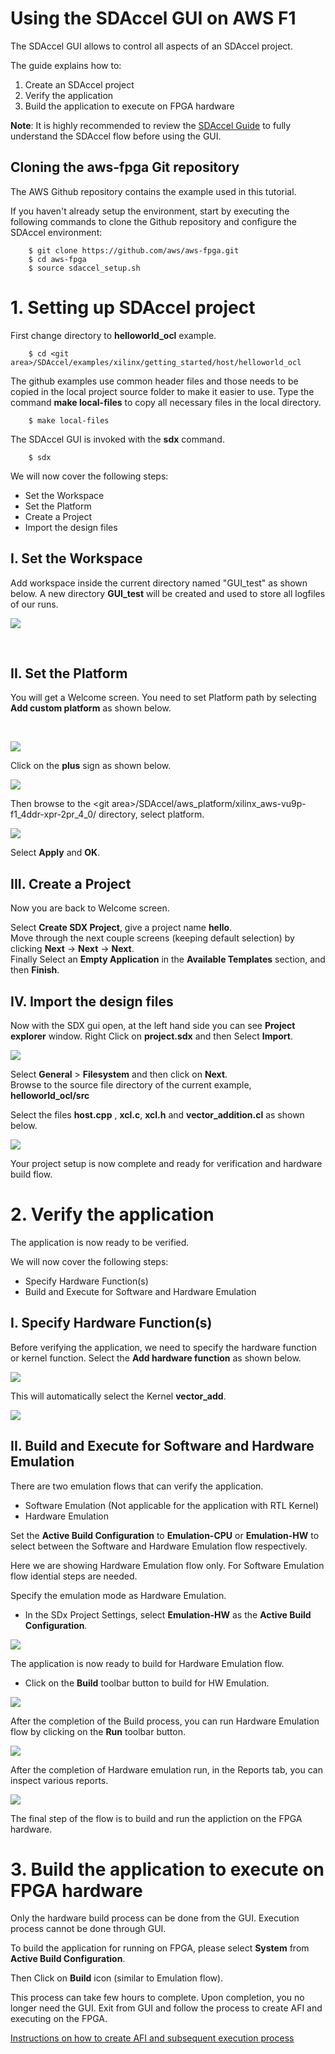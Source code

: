 # Using the SDAccel GUI on AWS F1

The SDAccel GUI allows to control all aspects of an SDAccel project. 

The guide explains how to:
1. Create an SDAccel project
1. Verify the application
1. Build the application to execute on FPGA hardware

**Note**: It is highly recommended to review the [SDAccel Guide][SDAccel_Guide] to fully understand the SDAccel flow before using the GUI.

## Cloning the aws-fpga Git repository
The AWS Github repository contains the example used in this tutorial.  

If you haven't already setup the environment, start by executing the following commands to clone the Github repository and configure the SDAccel environment:
```
    $ git clone https://github.com/aws/aws-fpga.git
    $ cd aws-fpga                                      
    $ source sdaccel_setup.sh
```

# 1. Setting up SDAccel project

First change directory to **helloworld_ocl** example. 
```
    $ cd <git area>/SDAccel/examples/xilinx/getting_started/host/helloworld_ocl
```
The github examples use common header files and those needs to be copied in the local project source folder to make it easier to use. 
Type the command **make local-files** to copy all necessary files in the local directory.
```
    $ make local-files
```
The SDAccel GUI is invoked with the **sdx** command.

```
    $ sdx
```
  
We will now cover the following steps: 	
 - Set the Workspace
 - Set the Platform
 - Create a Project
 - Import the design files

## I. Set the Workspace  
Add workspace inside the current directory named "GUI_test" as shown below. A new directory **GUI_test** will be created and used to store all logfiles of our runs.  
  
  
![](./figure/gui_fig_1.JPG)  

<br>
  
## II. Set the Platform
You will get a Welcome screen. You need to set Platform path by selecting **Add custom platform** as shown below.    
  
<br> 
  
![](./figure/gui_fig_2.JPG)  
  
  
  
Click on the **plus** sign as shown below.   
  

  
![](./figure/gui_fig_3.JPG)  
  
  
Then browse to the \<git area\>/SDAccel/aws_platform/xilinx_aws-vu9p-f1_4ddr-xpr-2pr_4_0/ directory, select platform.  
  
  
![](./figure/gui_fig_4.jpg)  

Select **Apply** and **OK**.  

  
## III. Create a Project    
Now you are back to Welcome screen.  
  
Select **Create SDX Project**, give a project name **hello**.   
Move through the next couple screens (keeping default selection) by clicking **Next** -> **Next** -> **Next**.   
Finally Select an **Empty Application** in the **Available Templates** section, and then **Finish**.      

## IV. Import the design files  
Now with the SDX gui open, at the left hand side you can see **Project explorer** window. Right Click on **project.sdx** and then Select **Import**.   
   
![](./figure/gui_fig_5.JPG) 

Select **General** > **Filesystem** and then click on **Next**.  
Browse to the source file directory of the current example, **helloworld_ocl/src**
  
Select the files **host.cpp** , **xcl.c**, **xcl.h** and **vector_addition.cl** as shown below.  

![](./figure/gui_fig_6.JPG)



  
Your project setup is now complete and ready for verification and hardware build flow. 
  
# 2. Verify the application

The application is now ready to be verified.

We will now cover the following steps: 	
 - Specify Hardware Function(s)
 - Build and Execute for Software and Hardware Emulation

## I. Specify Hardware Function(s)    

Before verifying the application, we need to specify the hardware function or kernel function. Select the **Add hardware function** as shown below.  

![](./figure/gui_fig_7.JPG)  
  
This will automatically select the Kernel **vector_add**.  
  
![](./figure/gui_fig_8.JPG)  
  
## II. Build and Execute for Software and Hardware Emulation    

There are two emulation flows that can verify the application. 
- Software Emulation (Not applicable for the application with RTL Kernel)
- Hardware Emulation

Set the **Active Build Configuration** to **Emulation-CPU** or **Emulation-HW** to select between the Software and Hardware Emulation flow respectively.
  
Here we are showing Hardware Emulation flow only. For Software Emulation flow idential steps are needed.   
	   
Specify the emulation mode as Hardware Emulation.  

- In the SDx Project Settings, select **Emulation-HW** as the **Active Build Configuration**.  

![](./figure/gui_fig_9.JPG)


The application is now ready to build for Hardware Emulation flow. 

- Click on the **Build** toolbar button to build for HW Emulation.
 
![](./figure/gui_fig_10.JPG)

After the completion of the Build process, you can run Hardware Emulation flow by clicking on the **Run** toolbar button. 
 
![](./figure/gui_fig_11.JPG)

After the completion of Hardware emulation run, in the Reports tab, you can inspect various reports. 

![](./figure/gui_fig_12.JPG)


The final step of the flow is to build and run the appliction on the FPGA hardware.

# 3. Build the application to execute on FPGA hardware

Only the hardware build process can be done from the GUI. Execution process cannot be done through GUI.    
  
To build the application for running on FPGA, please select **System** from **Active Build Configuration**.  
  
Then Click on **Build** icon (similar to Emulation flow).  
  
This process can take few hours to complete. Upon completion, you no longer need the GUI. Exit from GUI and follow the process to create AFI and executing on the FPGA. 


[Instructions on how to create AFI and subsequent execution process](../README.md#createafi)

[SDAccel_Guide]: ./SDAccel_Guide_AWS_F1.md
